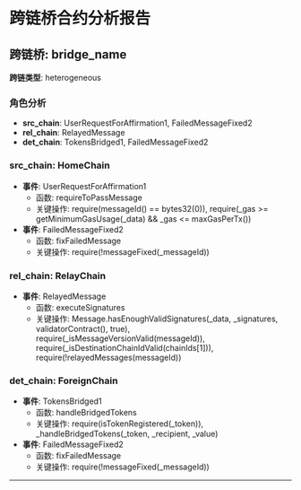 # 跨链桥合约分析报告
## 跨链桥: bridge_name
**跨链类型**: heterogeneous
### 角色分析
- **src_chain**: UserRequestForAffirmation1, FailedMessageFixed2
- **rel_chain**: RelayedMessage
- **det_chain**: TokensBridged1, FailedMessageFixed2
### src_chain: HomeChain
- **事件**: UserRequestForAffirmation1
  - 函数: requireToPassMessage
  - 关键操作: require(messageId() == bytes32(0)), require(_gas >= getMinimumGasUsage(_data) && _gas <= maxGasPerTx())
- **事件**: FailedMessageFixed2
  - 函数: fixFailedMessage
  - 关键操作: require(!messageFixed(_messageId))
### rel_chain: RelayChain
- **事件**: RelayedMessage
  - 函数: executeSignatures
  - 关键操作: Message.hasEnoughValidSignatures(_data, _signatures, validatorContract(), true), require(_isMessageVersionValid(messageId)), require(_isDestinationChainIdValid(chainIds[1])), require(!relayedMessages(messageId))
### det_chain: ForeignChain
- **事件**: TokensBridged1
  - 函数: handleBridgedTokens
  - 关键操作: require(isTokenRegistered(_token)), _handleBridgedTokens(_token, _recipient, _value)
- **事件**: FailedMessageFixed2
  - 函数: fixFailedMessage
  - 关键操作: require(!messageFixed(_messageId))
---
